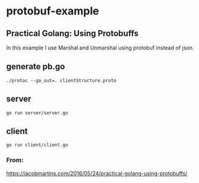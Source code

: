 
# protobuf-example

## Practical Golang: Using Protobuffs

In this example I use Marshal and Unmarshal using protobuf instead of json.

## generate pb.go 

`./protoc --go_out=. clientStructure.proto`

## server

`go run server/server.go`

## client

`go run client/client.go`

### From:
https://jacobmartins.com/2016/05/24/practical-golang-using-protobuffs/




